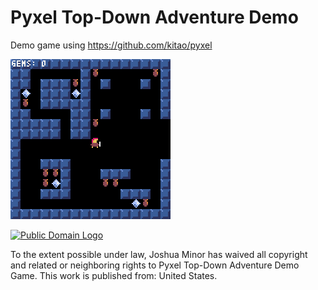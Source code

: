 # Pyxel Top-Down Adventure Demo

Demo game using https://github.com/kitao/pyxel

![Screenshot](screenshot.png)

[![Public Domain Logo](https://licensebuttons.net/p/zero/1.0/88x31.png)](https://creativecommons.org/publicdomain/zero/1.0/legalcode)

To the extent possible under law, Joshua Minor has waived all copyright and related or neighboring rights to Pyxel Top-Down Adventure Demo Game. This work is published from: United States.
